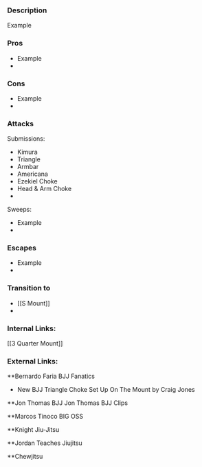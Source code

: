 ### Description
Example

### Pros
- Example
- 
### Cons
- Example
- 

### Attacks

Submissions:
- Kimura
- Triangle
- Armbar
- Americana
- Ezekiel Choke
- Head & Arm Choke
- 

Sweeps:
- Example
- 

### Escapes
- Example
- 


### Transition to
- [[S Mount]]
- 

### Internal Links:
[[3 Quarter Mount]]



### External Links:
**Bernardo Faria BJJ Fanatics[](https://www.youtube.com/channel/UCtXtqlLdZYZm3060qVExXkA) 
- New BJJ Triangle Choke Set Up On The Mount by Craig Jones[](https://www.youtube.com/watch?v=xnlx_hNfuZ4)

**Jon Thomas BJJ [](https://www.youtube.com/channel/UCBNsOFfO-TZDIpygfz5paaQ)
Jon Thomas BJJ Clips [](https://www.youtube.com/channel/UCG4TX-FaQdT7Z-e3NWx8Wyw)

**Marcos Tinoco BIG OSS[](https://www.youtube.com/channel/UCilIX_yDgcTP3j7zMjJTIvg)

**Knight Jiu-Jitsu[](https://www.youtube.com/channel/UCDaSNu2fM3JL4VdlSwcFtOw)

**Jordan Teaches Jiujitsu [](https://www.youtube.com/channel/UCexKjyhZ5EvBTWyg6U6e5Og)

**Chewjitsu[](https://www.youtube.com/channel/UCGCZBBvu7ZnqHYHuScODbAQ)
